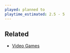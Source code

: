 ```yaml
---
played: planned to
playtime_estimated: 2.5 - 5
---
```


## Related
- [Video Games](notes/Video%20Games.md)